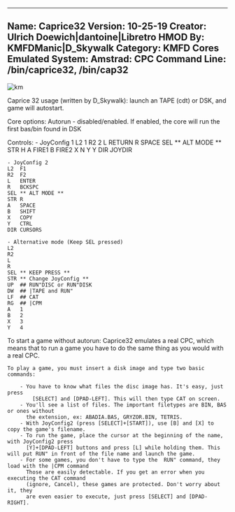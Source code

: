 -----------------------
Name: Caprice32
Version: 10-25-19
Creator: Ulrich Doewich|dantoine|Libretro
HMOD By: KMFDManic|D_Skywalk
Category: KMFD Cores
Emulated System: Amstrad: CPC
Command Line: /bin/caprice32, /bin/cap32
-----------------------
![km](https://i.imgur.com/fdQEk1R.png)

 Caprice 32 usage (written by D_Skywalk): 
    launch an TAPE (cdt) or DSK, and game will autostart.

 Core options:
  Autorun - disabled/enabled. If enabled, the core will run the first bas/bin found in DSK

 Controls:
	- JoyConfig 1
	L2  1
	R2  2
	L   RETURN
	R   SPACE
	SEL ** ALT MODE **
	STR H
	A   FIRE1
	B   FIRE2
	X   N
	Y   Y
	DIR JOYDIR

	- JoyConfig 2
	L2  F1
	R2  F2
	L   ENTER
	R   BCKSPC
	SEL ** ALT MODE **
	STR R
	A   SPACE
	B   SHIFT
	X   COPY
	Y   CTRL
	DIR CURSORS

    - Alternative mode (Keep SEL pressed)
	L2  
	R2  
	L   
	R   
	SEL ** KEEP PRESS **
	STR ** Change JoyConfig **
	UP  ## RUN"DISC or RUN"DISK
	DW  ## |TAPE and RUN"
	LF  ## CAT
	RG  ## |CPM
	A   1
	B   2
	X   3
	Y   4

	
 To start a game without autorun:
	Caprice32 emulates a real CPC, which means that to run a game you have to do the same thing as you would with a real CPC.

	To play a game, you must insert a disk image and type two basic commands:

		- You have to know what files the disc image has. It's easy, just press
		    [SELECT] and [DPAD-LEFT]. This will then type CAT on screen.
		- You'll see a list of files. The important filetypes are BIN, BAS or ones without 
		  the extension, ex: ABADIA.BAS, GRYZOR.BIN, TETRIS.
		- With JoyConfig2 (press [SELECT]+[START]), use [B] and [X] to copy the game's filename.
		- To run the game, place the cursor at the beginning of the name, with JoyConfig2 press
		  [Y]+[DPAD-LEFT] buttons and press [L] while holding them. This will put RUN" in front of the file name and launch the game.
		- For some games, you don't have to type the  RUN" command, they load with the |CPM command 
          Those are easily detectable. If you get an error when you executing the CAT command
          (ignore, Cancel), these games are protected. Don't worry about it, they 
          are even easier to execute, just press [SELECT] and [DPAD-RIGHT].

